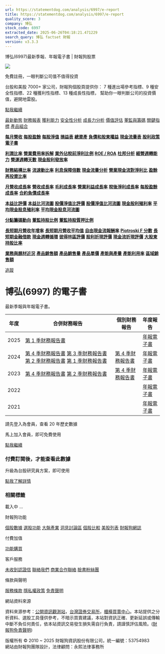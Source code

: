 ```yaml
---
url: https://statementdog.com/analysis/6997/e-report
title: https://statementdog.com/analysis/6997/e-report
quality_score: 3
company: 博弘
stock_code: 6997
extracted_date: 2025-06-26T04:18:21.471229
search_query: 博弘 factset 財報
version: v3.3.3
---
```


博弘(6997)最新季報、年報電子書 | 財報狗股票















![](https://www.facebook.com/tr?id=1265443774131605&ev=PageView&noscript=1)













































































免費註冊，一眼判斷公司值不值得投資

台股和美股 7000+ 家公司，財報狗個股頁提供你：
7 種進出場參考指標、9 種安全性指標、22 種獲利性指標、13 種成長性指標，
幫助你一眼判斷公司的投資價值，避開地雷股。

[點我繼續](/users/sign_up)

[最新動態](/analysis/6997)
[財務報表](/analysis/6997/monthly-revenue)
[獲利能力](/analysis/6997/profit-margin)
[安全性分析](/analysis/6997/financial-structure-ratio)
[成長力分析](/analysis/6997/monthly-revenue-growth-rate)
[價值評估](/analysis/6997/pe)
[董監與籌碼](/analysis/6997/broker-trading)
[關鍵指標](/analysis/6997/long-term-and-short-term-monthly-revenue-yoy)
[產品組合](/analysis/6997/ai-search)

[**每月營收**](/analysis/6997/monthly-revenue)
[**每股盈餘**](/analysis/6997/eps)
[**每股淨值**](/analysis/6997/nav)
[**損益表**](/analysis/6997/income-statement)
[**總資產**](/analysis/6997/assets)
[**負債和股東權益**](/analysis/6997/liabilities-and-equity)
[**現金流量表**](/analysis/6997/cash-flow-statement)
[**股利政策**](/analysis/6997/dividend-policy)
[**電子書**](/analysis/6997/e-report)

[**利潤比率**](/analysis/6997/profit-margin)
[**營業費用率拆解**](/analysis/6997/operating-expense-ratio)
[**業外佔稅前淨利比例**](/analysis/6997/non-operating-income-to-profit-before-tax)
[**ROE / ROA**](/analysis/6997/roe-roa)
[**杜邦分析**](/analysis/6997/du-pont-analysis)
[**經營週轉能力**](/analysis/6997/turnover-ratio)
[**營運週轉天數**](/analysis/6997/turnover-days)
[**現金股利發放率**](/analysis/6997/dividend-payout-ratio)

[**財務結構比率**](/analysis/6997/financial-structure-ratio)
[**流速動比率**](/analysis/6997/current-ratio-and-quick-ratio)
[**利息保障倍數**](/analysis/6997/interest-coverage-ratio)
[**現金流量分析**](/analysis/6997/cash-flow-analysis)
[**營業現金流對淨利比**](/analysis/6997/operating-cash-flow-to-net-income-ratio)
[**盈餘再投資比率**](/analysis/6997/reinvestment-rate)

[**月營收成長率**](/analysis/6997/monthly-revenue-growth-rate)
[**營收成長率**](/analysis/6997/revenue-growth-rate)
[**毛利成長率**](/analysis/6997/gross-profit-growth-rate)
[**營業利益成長率**](/analysis/6997/operating-income-growth-rate)
[**稅後淨利成長率**](/analysis/6997/net-income-growth-rate)
[**每股盈餘成長率**](/analysis/6997/eps-growth-rate)
[**合約負債成長率**](/analysis/6997/current-contract-liabilities-growth-rate)

[**本益比評價**](/analysis/6997/pe)
[**本益比河流圖**](/analysis/6997/pe-band)
[**股價淨值比評價**](/analysis/6997/pb)
[**股價淨值比河流圖**](/analysis/6997/pb-band)
[**現金股利殖利率**](/analysis/6997/dividend-yield)
[**平均現金股息殖利率**](/analysis/6997/average-dividend-yield)
[**平均現金股息河流圖**](/analysis/6997/average-dividend-yield-band)

[**分點籌碼動向**](/analysis/6997/broker-trading)
[**董監持股比例**](/analysis/6997/board-members-and-supervisors-shares-to-shares-outstanding-ratio)
[**董監持股質押比例**](/analysis/6997/pledging-ratio-of-board-members-and-supervisors)

[**長短期月營收年增率**](/analysis/6997/long-term-and-short-term-monthly-revenue-yoy)
[**長短期月營收平均值**](/analysis/6997/average-long-term-and-short-term-monthly-revenue)
[**自由現金流報酬率**](/analysis/6997/croic)
[**Piotroski F 分數**](/analysis/6997/piotroski-f-score)
[**長短期金融借款**](/analysis/6997/financial-borrowing)
[**現金週轉循環**](/analysis/6997/cash-conversion-cycle)
[**彼得林區評價**](/analysis/6997/peter-lynch-valuation)
[**股利折現評價**](/analysis/6997/dividend-discount-valuation)
[**現金流折現評價**](/analysis/6997/dcf-valuation)
[**大股東持股比率**](/analysis/6997/majority-shareholders-share-ratio)

[**業務與題材近況**](/analysis/6997/ai-search)
[**產品銷售額**](/analysis/6997/product-sales-figure)
[**產品銷售量**](/analysis/6997/product-sales-volume)
[**產品單價**](/analysis/6997/product-unit-price)
[**產能與產量**](/analysis/6997/production-capacity)
[**產能利用率**](/analysis/6997/production-capacity-utilization)
[**區域銷售額**](/analysis/6997/product-regional-sales)

[追蹤](/users/sign_up)

# 博弘(6997) 的電子書

最新季報與年報電子書。

| 年度 | 合併財務報告 | 個別財務報告 | 年度報告 |
| --- | --- | --- | --- |
| 2025 | [第 1 季財務報告書](https://doc.twse.com.tw/server-java/t57sb01?co_id=6997&colorchg=1&kind=A&step=9&filename=202501_6997_AI1.pdf) |  | [年報電子書](/analysis) |
| 2024 | [第 4 季財務報告書](https://doc.twse.com.tw/server-java/t57sb01?co_id=6997&colorchg=1&kind=A&step=9&filename=202404_6997_AI1.pdf)  [第 3 季財務報告書](https://doc.twse.com.tw/server-java/t57sb01?co_id=6997&colorchg=1&kind=A&step=9&filename=202403_6997_AI1.pdf)  [第 2 季財務報告書](https://doc.twse.com.tw/server-java/t57sb01?co_id=6997&colorchg=1&kind=A&step=9&filename=202402_6997_AI1.pdf)  [第 1 季財務報告書](https://doc.twse.com.tw/server-java/t57sb01?co_id=6997&colorchg=1&kind=A&step=9&filename=202401_6997_AI1.pdf) | [第 4 季財務報告書](https://doc.twse.com.tw/server-java/t57sb01?co_id=6997&colorchg=1&kind=A&step=9&filename=202404_6997_AI3.pdf) | [年報電子書](https://doc.twse.com.tw/server-java/t57sb01?co_id=6997&colorchg=1&kind=F&step=9&filename=2024_6997_20250616F04.pdf) |
| 2023 | [第 4 季財務報告書](https://doc.twse.com.tw/server-java/t57sb01?co_id=6997&colorchg=1&kind=A&step=9&filename=202304_6997_AI1.pdf)  [第 2 季財務報告書](https://doc.twse.com.tw/server-java/t57sb01?co_id=6997&colorchg=1&kind=A&step=9&filename=202302_6997_AI1.pdf) | [第 4 季財務報告書](https://doc.twse.com.tw/server-java/t57sb01?co_id=6997&colorchg=1&kind=A&step=9&filename=202304_6997_AI3.pdf) | [年報電子書](https://doc.twse.com.tw/server-java/t57sb01?co_id=6997&colorchg=1&kind=F&step=9&filename=2023_6997_20240617F04.pdf) |
| 2022 |  |  | [年報電子書](/analysis) |
| 2021 |  |  | [年報電子書](/analysis) |

請先登入為會員，查看 20 年歷史數據

馬上加入會員，即可免費使用

[點我繼續](/users/sign_up)

### 付費訂閱後，才能查看此數據

升級為台股研究員方案，即可使用

[點我了解詳情](/pricing)

### 相關標籤

載入中 ...





財報狗功能

[個股數據](/analysis)
[選股功能](/screeners)
[大盤產業](/taiex)
[洞見討論區](/insight)
[個股比較](/compare/tpe)
[美股列表](/us-stock-list)
[財報狗網誌](/blog/)

付費加值

[功能購買](/pricing)

客戶服務

[未收到認證信](/users/recv_auth_fail)
[聯絡我們](/contact)
[商業合作聯絡](/contact)
[臉書粉絲團](//www.facebook.com/statementdog)

條款與聲明

[服務條款](/law/tos)
[隱私權政策](/law/privacy)
[免責聲明](/law/disclaimer)

網站資料來源

資料來源参考：[公開資訊觀測站](http://mops.twse.com.tw/mops/web/index)，[台灣證券交易所](http://www.tse.com.tw/)，[櫃檯買賣中心](http://www.otc.org.tw/)。本站提供之分析資料、選股工具僅供參考，不暗示買賣建議，本站對資訊正確、更新延誤或傳輸中斷不負任何責任，依本站資訊交易發生損失需自行負責，請謹慎評估風險。([財報狗免責聲明](/law/disclaimer))

版權所有 © 2010 ~ 2025 財報狗資訊股份有限公司，統一編號：53754983  
網站由財報狗團隊設計，法律顧問：永熙法律事務所